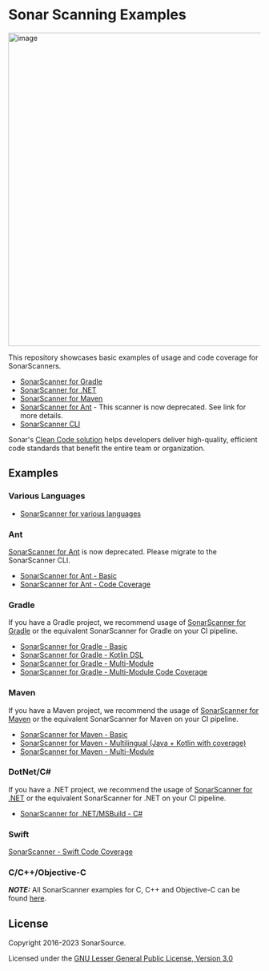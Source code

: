 # Sonar Scanning Examples
<img width="1908" height="626" alt="image" src="https://github.com/user-attachments/assets/cbef4ee1-54fc-410c-8b14-8f31fdb5f003" />

This repository showcases basic examples of usage and code coverage for SonarScanners.
* [SonarScanner for Gradle](https://docs.sonarsource.com/sonarqube/latest/analyzing-source-code/scanners/sonarscanner-for-gradle)
* [SonarScanner for .NET](https://docs.sonarsource.com/sonarqube/latest/analyzing-source-code/scanners/sonarscanner-for-dotnet)
* [SonarScanner for Maven](https://docs.sonarsource.com/sonarqube/latest/analyzing-source-code/scanners/sonarscanner-for-maven)
* [SonarScanner for Ant](https://docs.sonarsource.com/sonarqube/latest/analyzing-source-code/scanners/sonarscanner-for-ant) - This scanner is now deprecated. See link for more details.
* [SonarScanner CLI](https://docs.sonarsource.com/sonarqube/latest/analyzing-source-code/scanners/sonarscanner)

Sonar's [Clean Code solution](https://www.sonarsource.com/solutions/clean-code/) helps developers deliver high-quality, efficient code standards that benefit the entire team or organization. 

## Examples
### Various Languages
* [SonarScanner for various languages](sonar-scanner)

### Ant
[SonarScanner for Ant](https://docs.sonarsource.com/sonarqube/latest/analyzing-source-code/scanners/sonarscanner-for-ant) is now deprecated. Please migrate to the SonarScanner CLI.
* [SonarScanner for Ant - Basic](sonar-scanner-ant/ant-basic)
* [SonarScanner for Ant - Code Coverage](sonar-scanner-ant/ant-coverage)

### Gradle
If you have a Gradle project, we recommend usage of [SonarScanner for Gradle](https://docs.sonarsource.com/sonarqube/latest/analyzing-source-code/scanners/sonarscanner-for-gradle) or the equivalent SonarScanner for Gradle on your CI pipeline.
* [SonarScanner for Gradle - Basic](sonar-scanner-gradle/gradle-basic)
* [SonarScanner for Gradle - Kotlin DSL](sonar-scanner-gradle/gradle-kotlin-dsl)
* [SonarScanner for Gradle - Multi-Module](sonar-scanner-gradle/gradle-multimodule)
* [SonarScanner for Gradle - Multi-Module Code Coverage](sonar-scanner-gradle/gradle-multimodule-coverage)

### Maven
If you have a Maven project, we recommend the usage of [SonarScanner for Maven](https://docs.sonarsource.com/sonarqube/latest/analyzing-source-code/scanners/sonarscanner-for-maven) or the equivalent SonarScanner for Maven on your CI pipeline.
* [SonarScanner for Maven - Basic](sonar-scanner-maven/maven-basic)
* [SonarScanner for Maven - Multilingual (Java + Kotlin with coverage)](sonar-scanner-maven/maven-multilingual)
* [SonarScanner for Maven - Multi-Module](sonar-scanner-maven/maven-multimodule)

### DotNet/C#
If you have a .NET project, we recommend the usage of [SonarScanner for .NET](https://docs.sonarsource.com/sonarqube/latest/analyzing-source-code/scanners/sonarscanner-for-dotnet) or the equivalent SonarScanner for .NET on your CI pipeline.
* [SonarScanner for .NET/MSBuild - C#](sonar-scanner-msbuild/CSharpProject)

### Swift
[SonarScanner - Swift Code Coverage](swift-coverage)

### C/C++/Objective-C
**_NOTE:_** All SonarScanner examples for C, C++ and Objective-C can be found [here](https://github.com/sonarsource-cfamily-examples).

## License
Copyright 2016-2023 SonarSource.

Licensed under the [GNU Lesser General Public License, Version 3.0](http://www.gnu.org/licenses/lgpl.txt)
